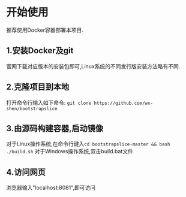 # 开始使用

推荐使用Docker容器部署本项目.

## 1.安装Docker及git

官网下载对应版本的安装包即可,Linux系统的不同发行版安装方法略有不同.

## 2.克隆项目到本地

打开命令行输入如下命令:
`git clone https://github.com/wx-shen/bootstrapslice`

## 3.由源码构建容器,启动镜像

对于Linux操作系统,在命令行键入`cd bootstrapslice-master && bash ./build.sh`
对于Windows操作系统,双击build.bat文件

## 4.访问网页

浏览器输入"localhost:8081",即可访问
